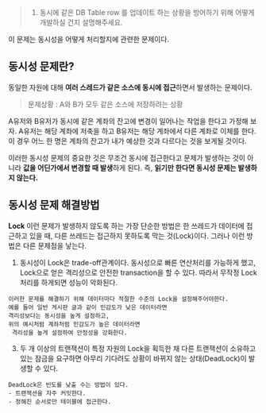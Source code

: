> 1. 동시에 같은 DB Table row 를 업데이트 하는 상황을 방어하기 위해 어떻게 개발하실 건지 설명해주세요.

이 문제는 동시성을 어떻게 처리할지에 관련한 문제이다.

## 동시성 문제란?
동일한 자원에 대해 **여러 스레드가 같은 소스에 동시에 접근**하면서 발생하는 문제이다.

> 문제상황 : A와 B가 모두 같은 소스에 저장하려는 상황

A유저와 B유저가 동시에 같은 계좌의 잔고에 변경이 일어나는 작업을 한다고 가정해 보자. A유저는 해당 계좌에 저축을 하고 B유저는 해당 계좌에서 다른 계좌로 이체를 한다. 이 경우 어느 한 명은 계좌의 잔고가 내가 예상한 것과 다르다는 것을 보게될 것이다.

이러한 동시성 문제의 중요한 것은 무조건 동시에 접근한다고 문제가 발생하는 것이 아니라 **값을 어딘가에서 변경할 때 발생**하게 된다. 즉, **읽기만 한다면 동시성 문제는 발생하지 않는다.**

## 동시성 문제 해결방법
**Lock**
이런 문제가 발생하지 않도록 하는 가장 단순한 방법은 한 쓰레드가 데이터에 접근하고 있을 때, 다른 쓰레드는 접근하지 못하도록 막는 것(Lock)이다. 그러나 이런 방법은 다른 문제점을 낳는다.

1. 동시성이 Lock은 trade-off관계이다. 동시성으로 빠른 연산처리를 가능하게 했고, Lock으로 얻은 격리성으로 안전한 transaction을 할 수 있다. 따라서 무작정 Lock처리를 하게되면 성능이 악화된다.
```
이러한 문제를 해결하기 위해 데이터마다 적절한 수준의 Lock을 설정해주어야한다.
예를 들어 일반 게시판 글과 같이 민감도가 낮은 데이터라면
격리성보다는 동시성을 높게 설정하고,
위의 예시처럼 계좌처럼 민감도가 높은 데이터라면
 격리성을 높게 설정하여 안정성을 강화한다.
```
3. 두 개 이상의 트랜잭션이 특정 자원의 Lock을 획득한 채 다른 트랜잭션이 소유하고 있는 잠금을 요구하면 아무리 기다려도 상황이 바뀌지 않는 상태(DeadLock)이 발생할 수 있다.
```
DeadLock은 빈도를 낮출 수는 방법이 있다.
- 트랜잭션을 자주 커밋한다.
- 정해진 순서로만 테이블에 접근한다.
```

